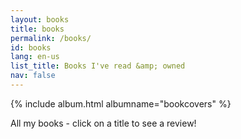 ```yaml
---
layout: books
title: books
permalink: /books/
id: books
lang: en-us
list_title: Books I've read &amp; owned
nav: false
---
```


<!-- simply so (by Jimmy_Xiao) -->
{% include album.html albumname="bookcovers" %}

All my books - click on a title to see a review!
<!-- below is auto-filled from _layouts/books.html -->
